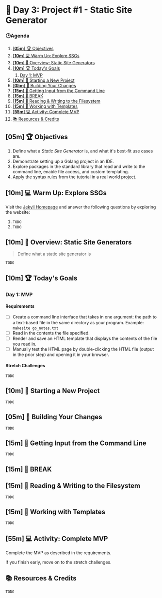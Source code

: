 # 📜 Day 3: Project #1 - Static Site Generator

### 🕑Agenda

1. [[**05m**] 🏆 Objectives](#05m--objectives)
2. [[**10m**] 💻 Warm Up: Explore SSGs](#10m--warm-up-explore-ssgs)
3. [[**10m**] 📖 Overview: Static Site Generators](#10m--overview-static-site-generators)
4. [[**10m**] 🏆 Today's Goals](#10m--todays-goals)
   1. [Day 1: MVP](#day-1-mvp)
5. [[**10m**] 📖 Starting a New Project](#10m--starting-a-new-project)
6. [[**05m**] 📖 Building Your Changes](#05m--building-your-changes)
7. [[**15m**] 📖 Getting Input from the Command Line](#15m--getting-input-from-the-command-line)
8. [[**15m**] 🌴 BREAK](#15m--break)
9. [[**15m**] 📖 Reading & Writing to the Filesystem](#15m--reading--writing-to-the-filesystem)
10. [[**15m**] 📖 Working with Templates](#15m--working-with-templates)
11. [[**55m**] 💻 Activity: Complete MVP](#55m--activity-complete-mvp)
12. [📚 Resources & Credits](#-resources--credits)

## [**05m**] 🏆 Objectives

1. Define what a _Static Site Generator_ is, and what it's best-fit use cases are.
1. Demonstrate setting up a Golang project in an IDE.
1. Explore packages in the standard library that read and write to the command line, enable file access, and custom templating.
1. Apply the syntax rules from the tutorial in a real world project.


## [**10m**] 💻 Warm Up: Explore SSGs

Visit the [Jekyll Homepage]() and answer the following questions by exploring the website:

1. `TODO`
2. `TODO`

## [**10m**] 📖 Overview: Static Site Generators

> Define what a static site generator is

`TODO`

## [**10m**] 🏆 Today's Goals

### Day 1: MVP

#### Requirements

- [ ] Create a command line interface that takes in one argument: the path to a text-based file in the same directory as your program. Example: `makesite go_notes.txt`
- [ ] Read in the contents the file specified.
- [ ] Render and save an HTML template that displays the contents of the file you read in.
- [ ] Manually test the HTML page by double-clicking the HTML file (output in the prior step) and opening it in your browser.

#### Stretch Challenges

`TODO`

## [**10m**] 📖 Starting a New Project

`TODO`

## [**05m**] 📖 Building Your Changes

`TODO`

## [**15m**] 📖 Getting Input from the Command Line

`TODO`


## [**15m**] 🌴 BREAK

## [**15m**] 📖 Reading & Writing to the Filesystem

`TODO`

## [**15m**] 📖 Working with Templates

`TODO`

## [**55m**] 💻 Activity: Complete MVP

Complete the MVP as described in the requirements.

If you finish early, move on to the stretch challenges.

## 📚 Resources & Credits

`TODO`
